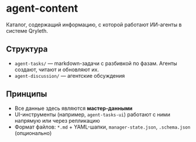 # agent-content

Каталог, содержащий информацию, с которой работают ИИ-агенты в системе Qryleth.

## Структура

- `agent-tasks/` — markdown-задачи с разбивкой по фазам. Агенты создают, читают и обновляют их.
- `agent-discussion/` — агентские обсуждения

## Принципы

- Все данные здесь являются **мастер-данными**
- UI-инструменты (например, `agent-tasks-ui`) работают с ними напрямую или через репликацию
- Формат файлов: `*.md` + YAML-шапки, `manager-state.json`, `.schema.json` (опционально)
